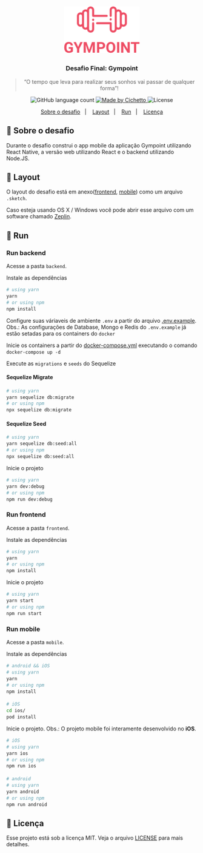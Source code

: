 <h1 align="center">
  <img alt="Gympoint" title="Gympoint" src=".github/logo.png" width="200px" />
</h1>

<h3 align="center">
  Desafio Final: Gympoint
</h3>

<blockquote align="center">“O tempo que leva para realizar seus sonhos vai passar de qualquer forma”!</blockquote>

<p align="center">
  <img alt="GitHub language count" src="https://img.shields.io/github/languages/count/rodrigocichetto/gympoint?color=%2304D361" />

  <a href="https://cichetto.com.br">
    <img alt="Made by Cichetto" src="https://img.shields.io/badge/made%20by-Cichetto-%232193b0">
  </a>

  <img alt="License" src="https://img.shields.io/badge/license-MIT-%2304D361" />
</p>

<p align="center">
  <a href="#rocket-sobre-o-desafio">Sobre o desafio</a>&nbsp;&nbsp;&nbsp;|&nbsp;&nbsp;&nbsp;
  <a href="#layout">Layout</a>&nbsp;&nbsp;&nbsp;|&nbsp;&nbsp;&nbsp;
  <a href="#run">Run</a>&nbsp;&nbsp;&nbsp;|&nbsp;&nbsp;&nbsp;
  <a href="#memo-licença">Licença</a>
</p>

## 🚀 Sobre o desafio

Durante o desafio construi o app mobile da aplicação Gympoint utilizando React Native, a versão web utilizando React e o backend utilizando Node.JS.

## 🎨 Layout

O layout do desafio está em anexo([frontend](https://github.com/rodrigocichetto/bootcamp-gostack-desafio-09/blob/master/Gympoint.sketch), [mobile](https://github.com/rodrigocichetto/bootcamp-gostack-desafio-10/blob/master/Gympoint.sketch)) como um arquivo `.sketch`.

Caso esteja usando OS X / Windows você pode abrir esse arquivo com um software chamado [Zeplin](https://zeplin.io).

## :runner: Run

### Run backend

Acesse a pasta `backend`.

Instale as dependências

```bash
# using yarn
yarn
# or using npm
npm install
```

Configure suas váriaveis de ambiente `.env` a partir do arquivo [.env.example](https://github.com/rodrigocichetto/bootcamp-gostack-desafio-03/blob/master/.env.example). Obs.: As configurações de Database, Mongo e Redis do `.env.example` já estão setadas para os containers do `docker`

Inicie os containers a partir do [docker-compose.yml](https://github.com/rodrigocichetto/bootcamp-gostack-desafio-03/blob/master/docker-compose.yml) executando o comando `docker-compose up -d`

Execute as `migrations` e `seeds` do Sequelize

#### Sequelize Migrate
```bash
# using yarn
yarn sequelize db:migrate
# or using npm
npx sequelize db:migrate
```

#### Sequelize Seed
```bash
# using yarn
yarn sequelize db:seed:all
# or using npm
npx sequelize db:seed:all
```

Inicie o projeto

```bash
# using yarn
yarn dev:debug
# or using npm
npm run dev:debug
```

### Run frontend

Acesse a pasta `frontend`.

Instale as dependências

```bash
# using yarn
yarn
# or using npm
npm install
```

Inicie o projeto

```bash
# using yarn
yarn start
# or using npm
npm run start
```

### Run mobile

Acesse a pasta `mobile`.

Instale as dependências

```bash
# android && iOS
# using yarn
yarn
# or using npm
npm install

# iOS
cd ios/
pod install
```

Inicie o projeto. Obs.: O projeto mobile foi interamente desenvolvido no **iOS**.

```bash
# iOS
# using yarn
yarn ios
# or using npm
npm run ios

# android
# using yarn
yarn android
# or using npm
npm run android
```

## 📝 Licença

Esse projeto está sob a licença MIT. Veja o arquivo [LICENSE](LICENSE) para mais detalhes.
